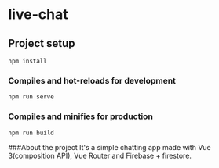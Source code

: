 # live-chat
## Project setup
```
npm install
```
### Compiles and hot-reloads for development
```
npm run serve
```
### Compiles and minifies for production
```
npm run build
```
###About the project
It's a simple chatting app made with Vue 3(composition API), Vue Router and Firebase + firestore.

